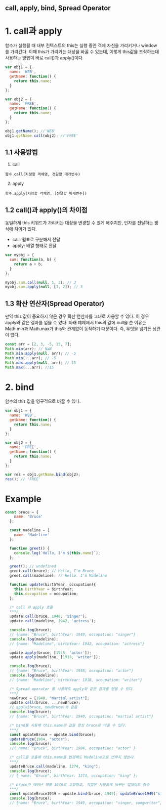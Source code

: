 call, apply, bind, Spread Operator
---

# 1. call과 apply
함수가 실행될 때 내부 컨텍스트의 this는 실행 중인 객체 자신을 가리키거나 window를 가리킨다. 이때 this가 가리키는 대상을 바꿀 수 있는데, 이렇게 this값을 조작하는데 사용하는 방법이 바로 call()과 apply()이다.

```javascript
var obj1 = {
  name: 'WEB',
  getName: function() {
    return this.name;
  }
};

var obj2 = {
  name: 'FREE',
  getName: function() {
    return this.name;
  }
};

obj1.getName(); //'WEB'
obj1.getName.call(obj2); //'FREE'
```   

## 1.1 사용방법
1. call

```
함수.call(지정할 객체명, 전달할 매개변수)
``` 

2. apply

```
함수.apply(지정할 객체명, [전달할 매개변수])
```

## 1.2 call()과 apply()의 차이점
동일하게 this 키워드가 가리키는 대상을 변경할 수 있게 해주지만, 인자를 전달하는 방식에 차이가 있다.
* call: 쉼표로 구분해서 전달
* apply: 배열 형태로 전달

```javascript
var myobj = {
  sum: function(a, b) {
    return a + b;
  }
};

myobj.sum.call(null, 1, 2); // 3
myobj.sum.apply(null, [1, 2]); // 3
```

## 1.3 확산 연산자(Spread Operator)
만약 this 값이 중요하지 않은 경우 확산 연산자를 그대로 사용할 수 있다. 이 경우 apply와 같은 결과를 얻을 수 있다. 아래 예제에서 this의 값에 null을 쓴 이유는 Math.min과 Math.max가 this와 관계없이 동작하기 때문이다. 즉, 무엇을 넘기든 상관이 없다.

```javascript
const arr = [2, 3, -5, 15, 7];
Math.min(arr); // NaN
Math.min.apply(null, arr); // -5
Math.min(...arr); // -5
Math.max.apply(null, arr); // 15
Math.max(...arr); //15
```


# 2. bind
함수의 this 값을 영구적으로 바꿀 수 있다.

```javascript
var obj1 = {
  name: 'WEB',
  getName: function() {
    return this.name;
  }
};

var obj2 = {
  name: 'FREE',
  getName: function() {
    return this.name;
  }
};

var res = obj1.getName.bind(obj2);
res(); // 'FREE'
```


# Example

```javascript
const bruce = {
    name: 'Bruce'
  };

  const madeline = {
    name: 'Madeline'
  };

  function greet() {
    console.log(`Hello, I'm ${this.name}`);
  };

  greet(); // undefined
  greet.call(bruce); // Hello, I'm Bruce
  greet.call(madeline); // Hello, I'm Madeline

  function update(birthYear, occupation){
    this.birthYear = birthYear;
    this.occupation = occupation;
  };

  /* call 과 apply 호출
  ***/ 
  update.call(bruce, 1949, 'singer');
  update.call(madeline, 1942, 'actress');

  console.log(bruce); 
  // {name: "Bruce", birthYear: 1949, occupation: "singer"}
  console.log(madeline); 
  // {name: "Madeline", birthYear: 1942, occupation: "actress"}

  update.apply(bruce, [1955, 'actor']);
  update.apply(madeline, [1918, 'writer']);

  console.log(bruce); 
  // {name: "Bruce", birthYear: 1955, occupation: "actor"}
  console.log(madeline); 
  // {name: "Madeline", birthYear: 1918, occupation: "writer"}

  /* Spread operator 를 사용해도 apply와 같은 결과를 얻을 수 있다.
  ***/ 
  newBruce = [1940, "martial artist"];
  update.call(bruce, ...newBruce); 
  // apply(bruce, newBruce)와 같음
  console.log(bruce); 
  // {name: "Bruce", birthYear: 1940, occupation: "martial artist"}

  /* bind를 사용해 this.name의 값을 항상 bruce로 바꿀 수 있다.
  ***/ 
  const updateBruce = update.bind(bruce);
  updateBruce(1904, "actor");
  console.log(bruce); 
  //{ name: "Bruce", birthYear: 1904, occupation: "actor" }

  /* call을 호출해 this.name을 변경해도 Madeline으로 변하지 않는다.
  ***/ 
  updateBruce.call(madeline, 1274, "king");
  console.log(bruce); 
  // { name: "Bruce", birthYear: 1274, occupation: "king" };

  /* bruce가 태어난 해를 1949로 고정하고, 직업은 자유롭게 바꾸는 업데이트 함수
  ***/ 
  const updateBruce1949 = update.bind(bruce, 1949); updateBruce1949("singer, songwriter");
  console.log(bruce); 
  // {name: "Bruce", birthYear: 1949, occupation: "singer, songwriter"}
```
